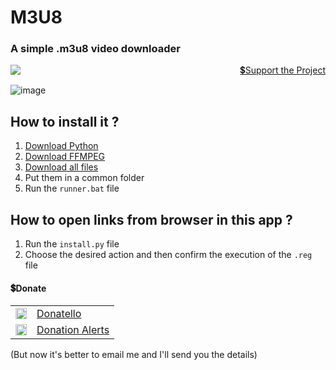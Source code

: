 # M3U8

### A simple .m3u8 video downloader

<p align="right">
    <img align="left" src="https://shields.io/badge/version-v2.0.0-blue">
    <a href="#donate">💲Support the Project</a>
</p>

![image](/.github/images/process.png)

## How to install it ?

1. [Download Python](https://www.python.org/downloads/)
2. [Download FFMPEG](https://ffmpeg.org/download.html)
3. [Download all files](https://github.com/SuperZombi/m3u8/archive/refs/heads/main.zip)
4. Put them in a common folder
5. Run the `runner.bat` file


## How to open links from browser in this app ?

1. Run the `install.py` file
2. Choose the desired action and then confirm the execution of the `.reg` file


#### 💲Donate

<table>
  <tr>
    <td>
       <img width="18px" src="https://www.google.com/s2/favicons?domain=https://donatello.to&sz=256">
    </td>
    <td>
      <a href="https://donatello.to/super_zombi">Donatello</a>
    </td>
  </tr>
  <tr>
    <td>
       <img width="18px" src="https://www.google.com/s2/favicons?domain=https://www.donationalerts.com&sz=256">
    </td>
    <td>
      <a href="https://www.donationalerts.com/r/super_zombi">Donation Alerts</a>
    </td>
  </tr>
</table>
    
(But now it's better to email me and I'll send you the details)
